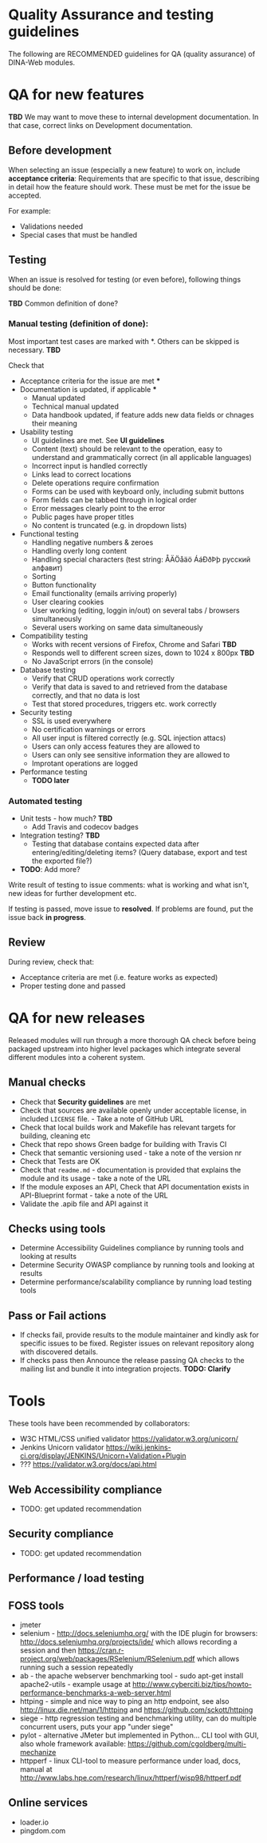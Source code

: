
# Quality Assurance and testing guidelines

The following are RECOMMENDED guidelines for QA (quality assurance) of DINA-Web modules.

# QA for new features

**TBD** We may want to move these to internal development documentation. In that case, correct links on Development documentation.

## Before development

When selecting an issue (especially a new feature) to work on, include **acceptance criteria**: Requirements that are specific to that issue, describing in detail how the feature should work. These must be met for the issue be accepted.

For example:
- Validations needed
- Special cases that must be handled

## Testing 

When an issue is resolved for testing (or even before), following things should be done:

**TBD** Common definition of done?

### Manual testing (definition of done):

Most important test cases are marked with *. Others can be skipped is necessary. **TBD**

Check that

- Acceptance criteria for the issue are met **\***
- Documentation is updated, if applicable **\***
   - Manual updated
   - Technical manual updated
   - Data handbook updated, if feature adds new data fields or chnages their meaning
- Usability testing
   - UI guidelines are met. See **UI guidelines**
   - Content (text) should be relevant to the operation, easy to understand and grammatically correct (in all applicable languages)
   - Incorrect input is handled correctly
   - Links lead to correct locations
   - Delete operations require confirmation
   - Forms can be used with keyboard only, including submit buttons
   - Form fields can be tabbed through in logical order
   - Error messages clearly point to the error
   - Public pages have proper titles
   - No content is truncated (e.g. in dropdown lists)
- Functional testing
   - Handling negative numbers & zeroes
   - Handling overly long content
   - Handling special characters (test string: ÅÄÖåäö ÁáÐðÞþ русский алфавит)
   - Sorting
   - Button functionality
   - Email functionality (emails arriving properly)
   - User clearing cookies
   - User working (editing, loggin in/out) on several tabs / browsers simultaneously
   - Several users working on same data simultaneously
- Compatibility testing
   - Works with recent versions of Firefox, Chrome and Safari **TBD**
   - Responds well to different screen sizes, down to 1024 x 800px **TBD**
   - No JavaScript errors (in the console)
- Database testing
   - Verify that CRUD operations work correctly
   - Verify that data is saved to and retrieved from the database correctly, and that no data is lost
   - Test that stored procedures, triggers etc. work correctly
- Security testing
   - SSL is used everywhere
   - No certification warnings or errors
   - All user input is filtered correctly (e.g. SQL injection attacs)
   - Users can only access features they are allowed to
   - Users can only see sensitive information they are allowed to
   - Improtant operations are logged
- Performance testing
   - **TODO later**


### Automated testing

- Unit tests - how much? **TBD** 
   - Add Travis and codecov badges
- Integration testing? **TBD**
   - Testing that database contains expected data after entering/editing/deleting items? (Query database, export and test the exported file?)
- **TODO**: Add more?

Write result of testing to issue comments: what is working and what isn't, new ideas for further development etc.

If testing is passed, move issue to **resolved**. If problems are found, put the issue back **in progress**.

## Review

During review, check that:

- Acceptance criteria are met (i.e. feature works as expected)
- Proper testing done and passed

# QA for new releases

Released modules will run through a more thorough QA check before being packaged upstream into higher level packages which integrate several different modules into a coherent system. 

## Manual checks

- Check that **Security guidelines** are met
- Check that sources are available openly under acceptable license, in included `LICENSE` file.  - Take a note of GitHub URL
- Check that local builds work and Makefile has relevant targets for building, cleaning etc
- Check that repo shows Green badge for building with Travis CI
- Check that semantic versioning used - take a note of the version nr
- Check that Tests are OK
- Check that `readme.md` - documentation is provided that explains the module and its usage - take a note of the URL
- If the module exposes an API, Check that API documentation exists in API-Blueprint format - take a note of the URL
- Validate the .apib file and API against it

## Checks using tools
  
- Determine Accessibility Guidelines compliance by running tools and looking at results
- Determine Security OWASP compliance by running tools and looking at results
- Determine performance/scalability compliance by running load testing tools

## Pass or Fail actions
  
- If checks fail, provide results to the module maintainer and kindly ask for specific issues to be fixed. Register issues on relevant repository along with discovered details.
- If checks pass then Announce the release passing QA checks to the mailing list and bundle it into integration projects. **TODO: Clarify**

# Tools

These tools have been recommended by collaborators:

- W3C HTML/CSS unified validator https://validator.w3.org/unicorn/
- Jenkins Unicorn validator https://wiki.jenkins-ci.org/display/JENKINS/Unicorn+Validation+Plugin
- ??? https://validator.w3.org/docs/api.html

## Web Accessibility compliance

- TODO: get updated recommendation

## Security compliance

- TODO: get updated recommendation

## Performance / load testing

## FOSS tools

  - jmeter
  - selenium - http://docs.seleniumhq.org/ with the IDE plugin for browsers: http://docs.seleniumhq.org/projects/ide/ which allows recording a session and then https://cran.r-project.org/web/packages/RSelenium/RSelenium.pdf which allows running such a session repeatedly
  - ab - the apache webserver benchmarking tool - sudo apt-get install apache2-utils - example usage at http://www.cyberciti.biz/tips/howto-performance-benchmarks-a-web-server.html
  - httping - simple and nice way to ping an http endpoint, see also http://linux.die.net/man/1/httping and https://github.com/sckott/httping
  - siege - http regression testing and benchmarking utility, can do multiple concurrent users, puts your app "under siege"
  - pylot - alternative JMeter but implemented in Python... CLI tool with GUI, also whole framework available: https://github.com/cgoldberg/multi-mechanize
  - httpperf - linux CLI-tool to measure performance under load, docs, manual at http://www.labs.hpe.com/research/linux/httperf/wisp98/httperf.pdf
  
## Online services

  - loader.io
  - pingdom.com
  
